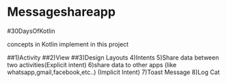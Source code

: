 # Messageshareapp
 #30DaysOfKotlin 

concepts in Kotlin implement in this project

##1)Activity
##2)View
##3)Design Layouts
4)Intents
5)Share data between two activities(Explicit intent)
6)share data to other apps (like whatsapp,gmail,facebook,etc..) (Implicit Intent)
7)Toast Message
8)Log Cat
